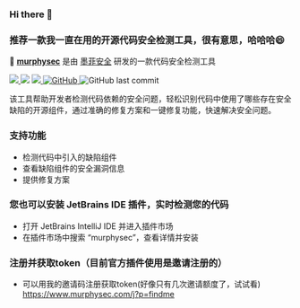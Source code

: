 ### Hi there 👋
### 推荐一款我一直在用的开源代码安全检测工具，很有意思，哈哈哈😄

🚀 **[murphysec](https://github.com/murphysec/murphysec)** 是由 [墨菲安全](https://www.murphysec.com/) 研发的一款代码安全检测工具

<p>
  <a href="https://github.com/murphysec/murphysec">
    <img src="https://badgen.net/badge/Github/murphysec/21D789?icon=github">
  </a>

<img src="https://img.shields.io/github/go-mod/go-version/murphysec/murphysec.svg?style=flat-square">
  <a href="https://github.com/murphysec/murphysec/releases/latest">
    <img src="https://img.shields.io/github/release/murphysec/murphysec.svg?style=flat-square">
  </a>
  <a href="https://github.com/murphysec/murphysec/blob/master/LICENSE">
    <img alt="GitHub" src="https://img.shields.io/github/license/murphysec/murphysec?style=flat-square">
  </a>
  <img alt="GitHub last commit" src="https://img.shields.io/github/last-commit/murphysec/murphysec?style=flat-square">
  </p>

该工具帮助开发者检测代码依赖的安全问题，轻松识别代码中使用了哪些存在安全缺陷的开源组件，通过准确的修复方案和一键修复功能，快速解决安全问题。

### 支持功能

- 检测代码中引入的缺陷组件
- 查看缺陷组件的安全漏洞信息
- 提供修复方案

### 您也可以安装 JetBrains IDE 插件，实时检测您的代码

- 打开 JetBrains IntelliJ IDE 并进入插件市场
- 在插件市场中搜索 “murphysec”，查看详情并安装

### 注册并获取token（目前官方插件使用是邀请注册的）

- 可以用我的邀请码注册获取token(好像只有几次邀请额度了，试试看) https://www.murphysec.com/j?p=findme
